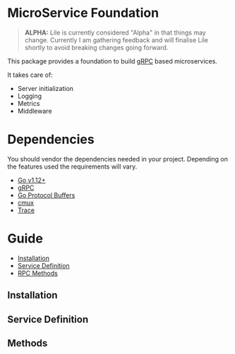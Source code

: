 MicroService Foundation
=======================

> **ALPHA:** Lile is currently considered "Alpha" in that things may change. Currently I am gathering feedback and will finalise Lile shortly to avoid breaking changes going forward.

This package provides a foundation to build [gRPC](google.golang.org/grpc) based microservices.

It takes care of:

- Server initialization
- Logging
- Metrics
- Middleware

# Dependencies

You should vendor the dependencies needed in your project. Depending on the features used the
requirements will vary.

- [Go v1.12+](https://golang.org/dl)
- [gRPC](google.golang.org/grpc)
- [Go Protocol Buffers](github.com/golang/protobuf)
- [cmux](github.com/cockroachdb/cmux)
- [Trace](golang.org/x/net/trace)

# Guide

- [Installation](#installation)
- [Service Definition](#service-definition)
- [RPC Methods](#rpc-methods)

## Installation

## Service Definition

## Methods
